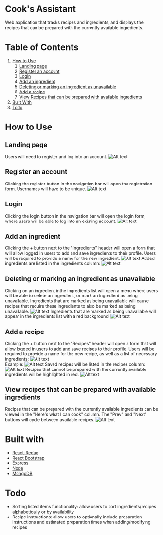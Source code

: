 # Cook's Assistant

Web application that tracks recipes and ingredients, and displays the recipes that can be prepared with the currently available ingredients.


# Table of Contents
1. [How to Use](#howToUse)
    1. [Landing page](#landingPage)
    2. [Register an account](#registerAnAccount)
    3. [Login](#login)
    4. [Add an ingredient](#addAnIngredient)
    5. [Deleting or marking an ingredient as unavailable](#deleteOrMarkIngredient)
    6. [Add a recipe](#addARecipe)
    7. [View Recipes that can be prepared with available ingredients](#viewAvailableRecipes)
2. [Built With](#builtWith)
3. [Todo](#todo)

# How to Use <a name="howToUse"></a>

## Landing page <a name="landingPage"></a>
Users will need to register and log into an account.
![Alt text](frontend/src/imgs/LandingPage.png)

## Register an account <a name="registerAnAccount"></a>
Clicking the register button in the navigation bar will open the registration form. Usernames will have to be unique.
![Alt text](frontend/src/imgs/RegistrationForm.png)

## Login <a name="login"></a>
Clicking the login button in the navigation bar will open the login form, where users will be able to log into an existing account.
![Alt text](frontend/src/imgs/LoginForm.png)

## Add an ingredient <a name="addAnIngredient"></a>
Clicking the + button next to the "Ingredients" header will open a form that will allow logged in users to add and save ingredients to their profile. Users will be required to provide a name for the new ingredient.
![Alt text](frontend/src/imgs/AddIngredientForm.png)
Added ingredients are listed in the ingredients column:
![Alt text](frontend/src/imgs/SavedIngredient.png)

## Deleting or marking an ingredient as unavailable <a name="deleteOrMarkIngredient"></a>
Clicking on an ingredient inthe ingredients list will open a menu where users will be able to delete an ingredient, or mark an ingredient as being unavailable. Ingredients that are marked as being unavailable will cause recipes that require these ingredients to also be marked as being unavailable.
![Alt text](frontend/src/imgs/ModifyIngredient.png)
Ingredients that are marked as being unavailable will appear in the ingredients list with a red background. 
![Alt text](frontend/src/imgs/UpdatedIngredientList.png)

## Add a recipe <a name="addARecipe"></a>
Clicking the + button next to the "Recipes" header will open a form that will allow logged in users to add and save recipes to their profile. Users will be required to provide a name for the new recipe, as well as a list of necessary ingredients:
![Alt text](frontend/src/imgs/BlankRecipeForm.png)
<br/>
Example:
![Alt text](frontend/src/imgs/FilledRecipeForm.png)
Saved recipes will be listed in the recipes column:
![Alt text](frontend/src/imgs/InterfaceAfterRecipeAdded.png)
Recipes that cannot be prepared with the currently available ingredients will be highlighted in red.
![Alt text](frontend/src/imgs/MultipleRecipesListed.png)

## View recipes that can be prepared with available ingredients <a name="viewAvailableRecipes"></a>
Recipes that can be prepared with the currently available ingredients can be viewed in the "Here's what I can cook" column. The "Prev" and "Next" buttons will cycle between available recipes.
![Alt text](frontend/src/imgs/NextRecipe.png)



# Built with <a name="builtWith"></a>
- [React-Redux](https://react-redux.js.org/)
- [React Bootstrap](https://react-bootstrap.github.io/)
- [Express](https://expressjs.com/)
- [Node](https://nodejs.org/en/)
- [MongoDB](https://www.mongodb.com/)

# Todo <a name="todo"></a>
- Sorting listed items functionality: allow users to sort ingredients/recipes alphabetically or by availability
- Recipe instructions: allow users to optionally include preparation instructions and estimated preparation times when adding/modifying recipes
